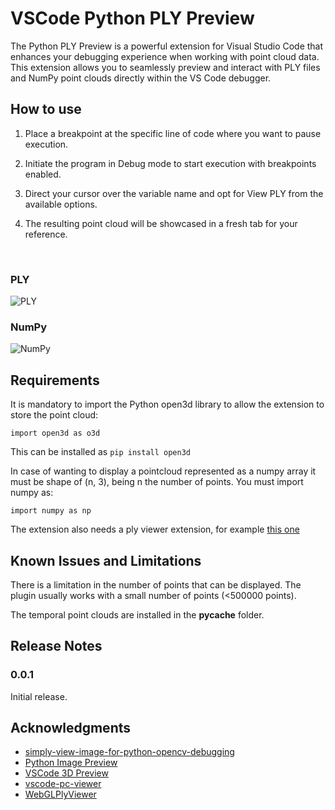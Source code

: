 # VSCode Python PLY Preview 

The Python PLY Preview is a powerful extension for Visual Studio Code that enhances your debugging experience when working with point cloud data. This extension allows you to seamlessly preview and interact with PLY files and NumPy point clouds directly within the VS Code debugger.

## How to use

1. Place a breakpoint at the specific line of code where you want to pause execution.

2. Initiate the program in Debug mode to start execution with breakpoints enabled.

3. Direct your cursor over the variable name and opt for View PLY from the available options.

4. The resulting point cloud will be showcased in a fresh tab for your reference.

<br>

### PLY

![PLY](images/ply.gif)

### NumPy

![NumPy](images/numpy.gif)


## Requirements

It is mandatory to import the Python open3d library to allow the extension to store the point cloud:

    import open3d as o3d

This can be installed as `pip install open3d`


In case of wanting to display a pointcloud represented as a numpy array it must be shape of (n, 3), being n the number of points. You must import numpy as:

    import numpy as np

The extension also needs a ply viewer extension, for example [this one](https://marketplace.visualstudio.com/items?itemName=tatsy.vscode-3d-preview)

## Known Issues and Limitations

There is a limitation in the number of points that can be displayed. The plugin usually works with a small number of points (<500000 points).

The temporal point clouds are installed in the __pycache__ folder.

## Release Notes

### 0.0.1

Initial release.

## Acknowledgments
- [simply-view-image-for-python-opencv-debugging](https://github.com/john-guo/simply-view-image-for-python-opencv-debugging/tree/master)
- [Python Image Preview](https://github.com/076923/python-image-preview)
- [VSCode 3D Preview](https://marketplace.visualstudio.com/items?itemName=tatsy.vscode-3d-preview)
- [vscode-pc-viewer](https://github.com/Obarads/vscode-pc-viewer)
- [WebGLPlyViewer](https://github.com/mitjap/WebGLPlyViewer)
